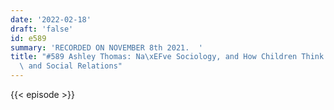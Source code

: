 ```yaml
---
date: '2022-02-18'
draft: 'false'
id: e589
summary: 'RECORDED ON NOVEMBER 8th 2021.  '
title: "#589 Ashley Thomas: Na\xEFve Sociology, and How Children Think About Hierarchies\
  \ and Social Relations"
---
```

{{< episode >}}
